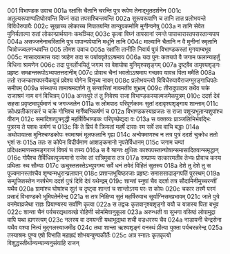 001	विभाण्डक उवाच
001a	रक्षांसि चैतानि चरन्ति पुत्र रूपेण तेनाद्भुतदर्शनेन
001c	अतुल्यरूपाण्यतिघोरवन्ति विघ्नं सदा तपसश्चिन्तयन्ति
002a	सुरूपरूपाणि च तानि तात प्रलोभयन्ते विविधैरुपायैः
002c	सुखाच्च लोकाच्च निपातयन्ति तान्युग्रकर्माणि मुनीन्वनेषु
003a	न तानि सेवेत मुनिर्यतात्मा सतां लोकान्प्रार्थयानः कथञ्चित्
003c	कृत्वा विघ्नं तापसानां रमन्ते पापाचारास्तपसस्तान्यपाप
004a	असज्जनेनाचरितानि पुत्र पापान्यपेयानि मधूनि तानि
004c	माल्यानि चैतानि न वै मुनीनां स्मृतानि चित्रोज्ज्वलगन्धवन्ति
005	लोमश उवाच
005a	रक्षांसि तानीति निवार्य पुत्रं विभाण्डकस्तां मृगयाम्बभूव
005c	नासादयामास यदा त्र्यहेण तदा स पर्याववृतेऽऽश्रमाय
006a	यदा पुनः काश्यपो वै जगाम फलान्याहर्तुं विधिना श्रामणेन
006c	तदा पुनर्लोभयितुं जगाम सा वेशयोषा मुनिमृश्यशृङ्गम्
007a	दृष्ट्वैव तामृश्यशृङ्गः प्रहृष्टः सम्भ्रान्तरूपोऽभ्यपतत्तदानीम्
007c	प्रोवाच चैनां भवतोऽऽश्रमाय गच्छाव यावन्न पिता ममैति
008a	ततो राजन्काश्यपस्यैकपुत्रं प्रवेश्य योगेन विमुच्य नावम्
008c	प्रलोभयन्त्यो विविधैरुपायैराजग्मुरङ्गाधिपतेः समीपम्
009a	संस्थाप्य तामाश्रमदर्शने तु सन्तारितां नावमतीव शुभ्राम्
009c	तीरादुपादाय तथैव चक्रे राजाश्रमं नाम वनं विचित्रम्
010a	अन्तःपुरे तं तु निवेश्य राजा विभाण्डकस्यात्मजमेकपुत्रम्
010c	ददर्श देवं सहसा प्रवृष्टमापूर्यमाणं च जगज्जलेन
011a	स लोमपादः परिपूर्णकामः सुतां ददावृश्यशृङ्गाय शान्ताम्
011c	क्रोधप्रतीकारकरं च चक्रे गोभिश्च मार्गेष्वभिकर्षणं च
012a	विभाण्डकस्याव्रजतः स राजा पशून्प्रभूतान्पशुपांश्च वीरान्
012c	समादिशत्पुत्रगृद्धी महर्षिर्विभाण्डकः परिपृच्छेद्यदा वः
013a	स वक्तव्यः प्राञ्जलिभिर्भवद्भिः पुत्रस्य ते पशवः कर्षणं च
013c	किं ते प्रियं वै क्रियतां महर्षे दासाः स्म सर्वे तव वाचि बद्धाः
014a	अथोपायात्स मुनिश्चण्डकोपः स्वमाश्रमं मूलफलानि गृह्य
014c	अन्वेषमाणश्च न तत्र पुत्रं ददर्श चुक्रोध ततो भृशं सः
015a	ततः स कोपेन विदीर्यमाण आशङ्कमानो नृपतेर्विधानम्
015c	जगाम चम्पां प्रदिधक्षमाणस्तमङ्गराजं विषयं च तस्य
016a	स वै श्रान्तः क्षुधितः काश्यपस्तान्घोषान्समासादितवान्समृद्धान्
016c	गोपैश्च तैर्विधिवत्पूज्यमानो राजेव तां रात्रिमुवास तत्र
017a	सम्प्राप्य सत्कारमतीव तेभ्यः प्रोवाच कस्य प्रथिताः स्थ सौम्याः
017c	ऊचुस्ततस्तेऽभ्युपगम्य सर्वे धनं तवेदं विहितं सुतस्य
018a	देशे तु देशे तु स पूज्यमानस्तांश्चैव शृण्वन्मधुरान्प्रलापान्
018c	प्रशान्तभूयिष्ठरजाः प्रहृष्टः समाससादाङ्गपतिं पुरस्थम्
019a	सम्पूजितस्तेन नरर्षभेण ददर्श पुत्रं दिवि देवं यथेन्द्रम्
019c	शान्तां स्नुषां चैव ददर्श तत्र सौदामिनीमुच्चरन्तीं यथैव
020a	ग्रामांश्च घोषांश्च सुतं च दृष्ट्वा शान्तां च शान्तोऽस्य परः स कोपः
020c	चकार तस्मै परमं प्रसादं विभाण्डको भूमिपतेर्नरेन्द्र
021a	स तत्र निक्षिप्य सुतं महर्षिरुवाच सूर्याग्निसमप्रभावम्
021c	जाते पुत्रे वनमेवाव्रजेथा राज्ञः प्रियाण्यस्य सर्वाणि कृत्वा
022a	स तद्वचः कृतवानृश्यशृङ्गो ययौ च यत्रास्य पिता बभूव
022c	शान्ता चैनं पर्यचरद्यथावत्खे रोहिणी सोममिवानुकूला
023a	अरुन्धती वा सुभगा वसिष्ठं लोपामुद्रा वापि यथा ह्यगस्त्यम्
023c	नलस्य वा दमयन्ती यथाभूद्यथा शची वज्रधरस्य चैव
024a	नाडायनी चेन्द्रसेना यथैव वश्या नित्यं मुद्गलस्याजमीढ
024c	तथा शान्ता ऋश्यशृङ्गं वनस्थं प्रीत्या युक्ता पर्यचरन्नरेन्द्र
025a	तस्याश्रमः पुण्य एषो विभाति महाह्रदं शोभयन्पुण्यकीर्तेः
025c	अत्र स्नातः कृतकृत्यो विशुद्धस्तीर्थान्यन्यान्यनुसंयाहि राजन्

